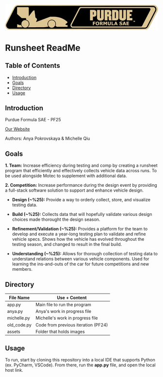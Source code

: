 ![Project Screenshot](./assets/logo.png)

# Runsheet ReadMe

## Table of Contents
- [Introduction](#introduction)
- [Goals](#goals)
- [Directory](#directory)
- [Usage](#usage)

## Introduction
Purdue Formula SAE - PF25

[Our Website](https://engineering.purdue.edu/fsae/wordpress/)

Authors: Anya Pokrovskaya & Michelle Qiu

## Goals
**1. Team:** Increase efficiency during testing and comp by creating a runsheet program that efficiently and effectively collects vehicle data across runs. To be used alongside Motec to supplement with additional data.

**2. Competition:** Increase performance during the design event by providing a full-stack software solution to support and enhance vehicle design.

* **Design (~%25):** Provide a way to orderly collect, store, and visualize testing data. 
  
* **Build (~%25):** Collects data that will hopefully validate various design choices made thorought the design season. 
  
* **Refinement/Validation (~%25):** Provides a platform for the team to develop and execute a year-long testing plan to validate and refine vehicle specs. Shows how the vehicle has evolved throughout the testing season, and changed to result in the final build.
  
* **Understanding (~%25):** Allows for thorough collection of testing data to understand relations between various vehicle components. Used for learning the ins-and-outs of the car for future competitions and new members.

## Directory

| File Name   | Use + Content                       |
| ----------- | ------------------------------------|
| app.py      | Main file to run the program        | 
| anya.py     | Anya's work in progress file        |
| michelle.py | Michelle's work in progress file    |
| old_code.py | Code from previous iteration (PF24) |
| assets      | Folder that holds images            |

## Usage
To run, start by cloning this repository into a local IDE that supports Python (ex. PyCharm, VSCode). From there, run the **app.py** file, and open the local host link. 
